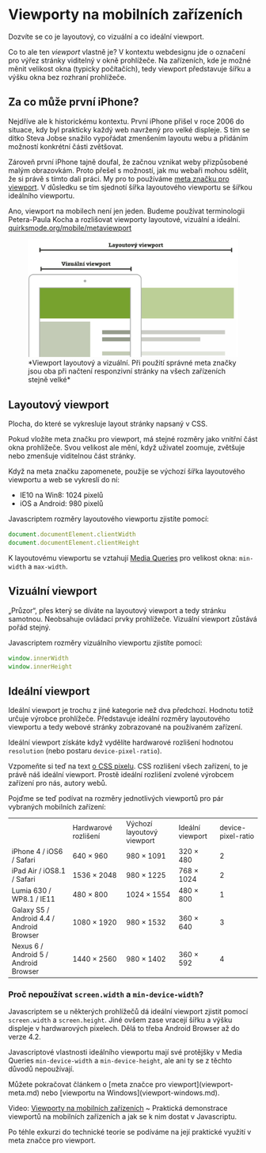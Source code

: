 # Viewporty na mobilních zařízeních

Dozvíte se co je layoutový, co vizuální a co ideální viewport. 

Co to ale ten *viewport* vlastně je? V kontextu webdesignu jde o označení pro výřez stránky viditelný v okně prohlížeče. Na zařízeních, kde je možné měnit velikost okna (typicky počítačích), tedy viewport představuje šířku a výšku okna bez rozhraní prohlížeče.


## Za co může první iPhone?

Nejdříve ale k historickému kontextu. První iPhone přišel v roce 2006 do situace, kdy byl prakticky každý web navržený pro velké displeje. S tím se dítko Steva Jobse snažilo vypořádat zmenšením layoutu webu a přidáním možností konkrétní části zvětšovat. 

Zároveň první iPhone tajně doufal, že začnou vznikat weby přizpůsobené malým obrazovkám. Proto přešel s možností, jak mu webaři mohou sdělit, že si právě s tímto dali práci. My pro to používáme [meta značku pro viewport](viewport-meta.md). V důsledku se tím sjednotí šířka layoutového viewportu se šířkou ideálního viewportu. 

Ano, viewport na mobilech není jen jeden. Budeme používat terminologii Petera-Paula Kocha a rozlišovat viewporty layoutové, vizuální a ideální. [quirksmode.org/mobile/metaviewport](http://www.quirksmode.org/mobile/metaviewport/)

<figure>
<img src="dist/images/original/viewport-layoutovy-vizualni.jpg" alt="Layoutový a vizuální viewport">
<figcaption markdown="1">    
*Viewport layoutový a vizuální. Při použití správné meta značky jsou oba při načtení responzivní stránky na všech zařízeních stejně velké*
</figcaption> 
</figure>

## Layoutový viewport

Plocha, do které se vykresluje layout stránky napsaný v CSS. 

Pokud vložíte meta značku pro viewport, má stejné rozměry jako vnitřní část okna prohlížeče. Svou velikost ale mění, když uživatel zoomuje, zvětšuje nebo zmenšuje viditelnou část stránky. 

Když na meta značku zapomenete, použije se výchozí šířka layoutového viewportu a web se vykreslí do ní:

* IE10 na Win8: 1024 pixelů 
* iOS a Android: 980 pixelů 

Javascriptem rozměry layoutového viewportu zjistíte pomocí: 

```javascript
document.documentElement.clientWidth
document.documentElement.clientHeight
```

K layoutovému viewportu se vztahují [Media Queries](css3-media-queries.md) pro velikost okna: `min-width` a `max-width`. 


## Vizuální viewport

„Průzor“, přes který se díváte na layoutový viewport a tedy stránku samotnou. Neobsahuje ovládací prvky prohlížeče. Vizuální viewport zůstává pořád stejný.

Javascriptem rozměry vizuálního viewportu zjistíte pomocí: 

```javascript
window.innerWidth
window.innerHeight
```


## Ideální viewport

Ideální viewport je trochu z jiné kategorie než dva předchozí. Hodnotu totiž určuje výrobce prohlížeče. Představuje ideální rozměry layoutového viewportu a tedy webové stránky zobrazované na používaném zařízení. 

Ideální viewport získáte když vydělíte hardwarové rozlišení hodnotou `resolution` (nebo postaru `device-pixel-ratio`).

<div class="ebook-only" markdown="1">

  Vzpomeňte si teď na text [o CSS pixelu](zmeny-css-pixel.md). CSS rozlišení všech zařízení, to je právě náš ideální viewport. Prostě ideální rozlišení zvolené výrobcem zařízení pro nás, autory webů.

</div>

<div class="web-only" markdown="1">

  Pojďme se teď podívat na rozměry jednotlivých viewportů pro pár vybraných mobilních zařízení:

  <div class="rwd-scrollable">
    <table>
      <tr>
        <td></td>
        <td>Hardwarové
    rozlišení</td>
        <td>Výchozí layoutový viewport</td>
        <td>Ideální viewport</td>
        <td>device-pixel-ratio</td>
      </tr>
      <tr>
        <td>iPhone 4 
    / iOS6 
    / Safari</td>
        <td>640 × 960</td>
        <td>980 × 1091</td>
        <td>320 × 480</td>
        <td>2</td>
      </tr>
      <tr>
        <td>iPad Air 
    / iOS8.1 
    / Safari</td>
        <td>1536 × 2048</td>
        <td>980 × 1225</td>
        <td>768 × 1024</td>
        <td>2</td>
      </tr>
      <tr>
        <td>Lumia 630 
    / WP8.1 
    / IE11</td>
        <td>480 × 800</td>
        <td>1024 × 1554</td>
        <td>480 × 800</td>
        <td>1</td>
      </tr>
      <tr>
        <td>Galaxy S5 
    / Android 4.4 
    / Android Browser</td>
        <td>1080 × 1920</td>
        <td>980 × 1532</td>
        <td>360 × 640</td>
        <td>3</td>
      </tr>
      <tr>
        <td>Nexus 6 
    / Android 5 
    / Android Browser</td>
        <td>1440 × 2560</td>
        <td>980 × 1402</td>
        <td>360 × 592</td>
        <td>4</td>
      </tr>
    </table>  
  </div>

</div>

### Proč nepoužívat `screen.width` a `min-device-width`?

Javascriptem se u některých prohlížečů dá ideální viewport zjistit pomocí `screen.width` a `screen.height`. Jiné ovšem zase vracejí šířku a výšku displeje v hardwarových pixelech. Dělá to třeba Android Browser až do verze 4.2. 

Javascriptové vlastnosti ideálního viewportu mají své protějšky v Media Queries `min-device-width` a `min-device-height`, ale ani ty se z těchto důvodů nepoužívají.

<div class="web-only" markdown="1">
  Můžete pokračovat článkem o [meta značce pro viewport](viewport-meta.md) nebo [viewportu na Windows](viewport-windows.md).
</div>

<p class="video">
Video: <a href="https://www.youtube.com/watch?v=Un1lofU64oo">Viewporty na mobilních zařízeních</a> ~ Praktická demonstrace viewportů na mobilních zařízeních a jak se k nim dostat v Javascriptu.
</p>


<div class="ebook-only" markdown="1">

  Po téhle exkurzi do technické teorie se podíváme na její praktické využití  v meta značce pro viewport.
  
</div>
